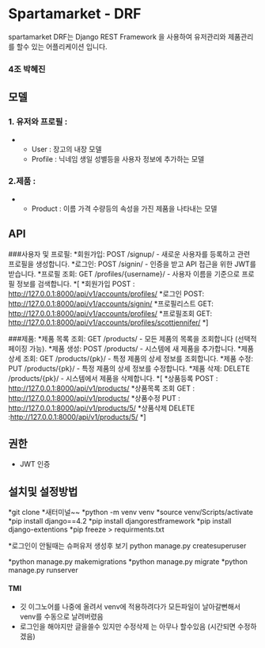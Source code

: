 # Spartamarket - DRF
spartamarket DRF는 Django REST Framework 을 사용하여 유저관리와 제품관리를 할수 있는 어플리케이션 입니다.

### 4조 박혜진


## 모델
### 1. 유저와 프로필 :
* - User : 장고의 내장 모델
  - Profile : 닉네임 생일 성별등을 사용자 정보에 추가하는 모델
### 2.제품 :
* - Product : 이름 가격 수량등의 속성을 가진 제품을 나타내는 모델

## API
###사용자 및 프로필:
*회원가입: POST /signup/ - 새로운 사용자를 등록하고 관련 프로필을 생성합니다.
*로그인: POST /signin/ - 인증을 받고 API 접근을 위한 JWT를 받습니다.
*프로필 조회: GET /profiles/{username}/ - 사용자 이름을 기준으로 프로필 정보를 검색합니다.
*[ 
*회원가입 POST : http://127.0.0.1:8000/api/v1/accounts/profiles/
*로그인 POST: http://127.0.0.1:8000/api/v1/accounts/signin/
*프로필리스트 GET: http://127.0.0.1:8000/api/v1/accounts/profiles/
*프로필조회 GET: http://127.0.0.1:8000/api/v1/accounts/profiles/scottjennifer/
*]

###제품:
*제품 목록 조회: GET /products/ - 모든 제품의 목록을 조회합니다 (선택적 페이징 가능).
*제품 생성: POST /products/ - 시스템에 새 제품을 추가합니다.
*제품 상세 조회: GET /products/{pk}/ - 특정 제품의 상세 정보를 조회합니다.
*제품 수정: PUT /products/{pk}/ - 특정 제품의 상세 정보를 수정합니다.
*제품 삭제: DELETE /products/{pk}/ - 시스템에서 제품을 삭제합니다.
*[
*상품등록 POST : http://127.0.0.1:8000/api/v1/products/ 
*상품목록 조회 GET : http://127.0.0.1:8000/api/v1/products/ 
*상품수정 PUT : http://127.0.0.1:8000/api/v1/products/5/
*상품삭제 DELETE :http://127.0.0.1:8000/api/v1/products/5/
*]

## 권한
* JWT 인증


## 설치및 설정방법
*git clone
*새터미널~~
*python -m venv venv
*source venv/Scripts/activate
*pip install django==4.2
*pip install djangorestframework
*pip install django-extentions
*pip freeze > requirments.txt

*로그인이 안될때는 슈퍼유저 생성후 보기  python manage.py createsuperuser

*python manage.py makemigrations
*python manage.py migrate
*python manage.py runserver




#### TMI 
- 깃 이그노어를 나중에 올려서 venv에 적용하려다가 모든파일이 날아갈뻔해서 venv를 수동으로 날려버렸음
- 로그인을 해야지만 글을쓸수 있지만 수정삭제 는 아무나 할수있음 (시간되면 수정하겠음)
